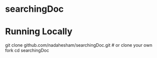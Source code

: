 # searchingDoc

# Running Locally

git clone github.com/nadahesham/searchingDoc.git # or clone your own fork
cd searchingDoc
